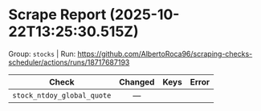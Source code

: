 # Scrape Report (2025-10-22T13:25:30.515Z)

Group: `stocks`  |  Run: https://github.com/AlbertoRoca96/scraping-checks-scheduler/actions/runs/18717687193

| Check | Changed | Keys | Error |
|---|:---:|:--|:--|
| `stock_ntdoy_global_quote` | — |  |  |
